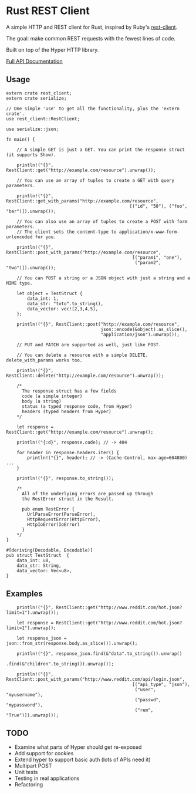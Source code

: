 Rust REST Client
================

A simple HTTP and REST client for Rust, inspired by Ruby's [rest-client](https://github.com/rest-client/rest-client).

The goal: make common REST requests with the fewest lines of code.

Built on top of the Hyper HTTP library.

[Full API Documentation](https://gtolle.github.com/rest_client)

Usage
-----

```
extern crate rest_client;
extern crate serialize;

// One simple 'use' to get all the functionality, plus the 'extern crate'.
use rest_client::RestClient;

use serialize::json;

fn main() {
    
    // A simple GET is just a GET. You can print the response struct (it supports Show).
    
    println!("{}", RestClient::get("http://example.com/resource").unwrap());
    
    // You can use an array of tuples to create a GET with query parameters.
    
    println!("{}", RestClient::get_with_params("http://example.com/resource", 
                                               [("id", "50"), ("foo", "bar")]).unwrap());

    // You can also use an array of tuples to create a POST with form parameters. 
    // The client sets the content-type to application/x-www-form-urlencoded for you.
    
    println!("{}", RestClient::post_with_params("http://example.com/resource",
                                                [("param1", "one"), 
                                                 ("param2", "two")]).unwrap());

    // You can POST a string or a JSON object with just a string and a MIME type.
    
    let object = TestStruct {
        data_int: 1,
        data_str: "toto".to_string(),
        data_vector: vec![2,3,4,5],
    };
    
    println!("{}", RestClient::post("http://example.com/resource",
                                    json::encode(&object).as_slice(), 
                                    "application/json").unwrap());

    // PUT and PATCH are supported as well, just like POST.
    
    // You can delete a resource with a simple DELETE. delete_with_params works too.
    
    println!("{}", RestClient::delete("http://example.com/resource").unwrap());
    
    /*
      The response struct has a few fields
      code (a simple integer)
      body (a string)
      status (a typed response code, from Hyper)
      headers (typed headers from Hyper)
    */
    
    let response = RestClient::get("http://example.com/resource").unwrap();
    
    println!("{:d}", response.code); // -> 404
    
    for header in response.headers.iter() {
        println!("{}", header); // -> (Cache-Control, max-age=604800) ...
    }
    
    println!("{}", response.to_string());				  
    
    /*
      All of the underlying errors are passed up through 
      the RestError struct in the Result.
      
      pub enum RestError {
        UrlParseError(ParseError),
        HttpRequestError(HttpError),
        HttpIoError(IoError)
      }
    */
}

#[deriving(Decodable, Encodable)]
pub struct TestStruct  {
    data_int: u8,
    data_str: String,
    data_vector: Vec<u8>,
}
```

Examples
--------

```
    println!("{}", RestClient::get("http://www.reddit.com/hot.json?limit=1").unwrap());

    let response = RestClient::get("http://www.reddit.com/hot.json?limit=1").unwrap();
    
    let response_json = json::from_str(response.body.as_slice()).unwrap();

    println!("{}", response_json.find(&"data".to_string()).unwrap()
                                .find(&"children".to_string()).unwrap());
    
    println!("{}", RestClient::post_with_params("http://www.reddit.com/api/login.json", 
                                                [("api_type", "json"),
                                                 ("user", "myusername"),
                                                 ("passwd", "mypassword"),
                                                 ("rem", "True")]).unwrap());

```

TODO
----

* Examine what parts of Hyper should get re-exposed
* Add support for cookies
* Extend hyper to support basic auth (lots of APIs need it)
* Multipart POST
* Unit tests
* Testing in real applications
* Refactoring
